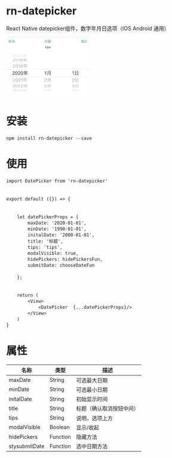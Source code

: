 # rn-datepicker
React Native datepicker组件，数字年月日选项（IOS Android 通用）


<img src="https://github.com/qfight/rn-datepicker/blob/master/images/datepicker.jpg" height="160" >

# 安装
```
npm install rn-datepicker --save
```

# 使用
```
import DatePicker from 'rn-datepicker'


export default ({}) => {


    let datePickerProps = {
        maxDate: '2020-01-01',
        minDate: '1990-01-01',
        initalDate: '2000-01-01',
        title: '标题',
        tips: 'tips',
        modalVisible: true,
        hidePickers: hidePickersFun,
        submitDate: chooseDateFun
    
    };
    

    return (
        <View>
            <DatePicker  {...datePickerProps}/>
        </View>
    )
}

```



# 属性

| 名称             | 类型     | 描述    |
|-----------------|----------|---------|
| maxDate         | String   | 可选最大日期 |
| minDate         | String   | 可选最小日期 |
| initalDate      | String   | 初始显示时间 |
| title           | String   | 标题（确认取消按钮中间） |
| tips            | String   | 说明，选项上方 |
| modalVisible    | Boolean  | 显示/收起 |
| hidePickers     | Function | 隐藏方法 |
| stysubmitDate   | Function | 选中日期方法 |
